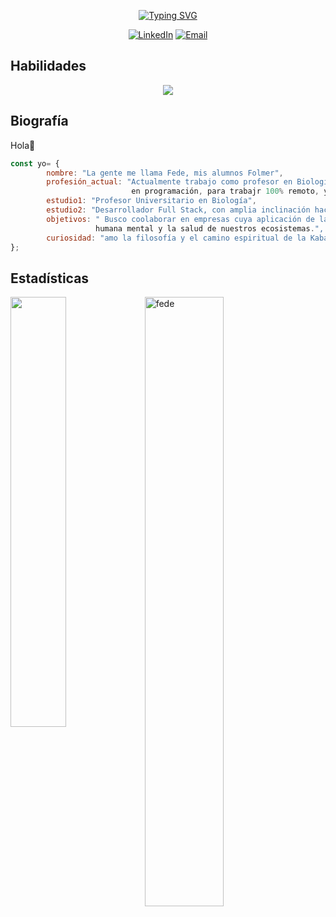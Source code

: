 <p align="center"> 
<a href="https://git.io/typing-svg"><img src="https://readme-typing-svg.demolab.com?font=Fira+Code&size=22&pause=1000&color=35AC08&center=true&vCenter=true&random=false&width=435&lines=Full+stack+developer;+Breaking+limits...;Back-end++%F0%9F%92%9A" alt="Typing SVG" /></a>
</p>
<p align="center">    
    <a href="https://www.linkedin.com/in/federico-folmer-356130191/"><img alt="LinkedIn" title="LinkedIn" src="https://custom-icon-badges.demolab.com/badge/-LinkedIn-231b2e?style=for-the-badge&logoColor=238012&logo=LinkedIn"/></a>
    <a href="mailto:fedefolmer00@gmail.com"><img src="https://custom-icon-badges.demolab.com/badge/-Email-231b2e?style=for-the-badge&logoColor=238012&logo=gmail" alt="Email"></a>
</p>

<summary><h2>Habilidades</h2></summary>
<p align="center">
  <a href="https://skillicons.dev">
    <img src="https://skillicons.dev/icons?i=javascript,nodejs,express,mongodb,docker,postman,git,github,react,html,css,vscode&perline=9" />
  </a>
</p>

<summary><h2>Biografía</h2></summary> 
Hola👋

``` javascript
const yo= {
        nombre: "La gente me llama Fede, mis alumnos Folmer",
        profesión_actual: "Actualmente trabajo como profesor en Biología. Mi objetivo es ir aumentando y consolidando conocimientos
                           en programación, para trabajr 100% remoto, y aportar a la sociedad desde un nuevo lugar.",
        estudio1: "Profesor Universitario en Biología",
        estudio2: "Desarrollador Full Stack, con amplia inclinación hacia el backend.",
        objetivos: " Busco coolaborar en empresas cuya aplicación de la tecnología esté destinada al mejoramiento de la salud
                   humana mental y la salud de nuestros ecosistemas.",
        curiosidad: "amo la filosofía y el camino espiritual de la Kabalá."
};
```



<summary><h2>Estadísticas </h2></summary>
<a href="https://github.com/micromundofede22/github-readme-stats"><img align="left" width="42%" src="https://github-readme-stats.vercel.app/api/top-langs/?username=micromundofede22&layout=compact&theme=transparent" /></a>
<img width="50%" src="https://github-readme-streak-stats.herokuapp.com/?user=micromundofede22&theme=tokyonight" alt="fede" />

